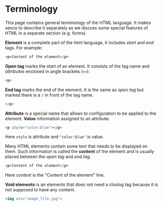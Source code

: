 # Terminology

This page contains general terminology of the HTML language. It makes sence to describe it separately as we discuss some special features of HTML in a separate section (e.g. forms).

**Element** is a complete part of the html language, it includes *start* and *end* tags. For example:

```HTML
<p>Content of the element</p>
```

**Open tag** marks the start of an element. It consists of the tag name and *attributes* enclosed in angle brackets (`<>`).

```HTML
<p>
```

**End tag** marks the end of the element. It is the same as *open tag* but marked there is a `/` in front of the tag name.

```HTML
</p>
```

**Attribute** is a special name that allows to configuration to be applied to the element. **Value** information assigned to an attribute.

```HTML
<p style="color:blue"></p>
```

Here `style` is attribute and `"color:blue"` is value.

Many HTML elements contain some text that needs to be displayed on them. Such information is called the **content** of the element and is usually placed between the *open tag* and *end tag*.

```HTML
<p>Content of the element</p>
```

Here *content* is the "Content of the element" line.

**Void elements** is an elements that does not need a closing tag because it is not supposed to have any content.

```HTML
<img src="image_file.jpg">
```